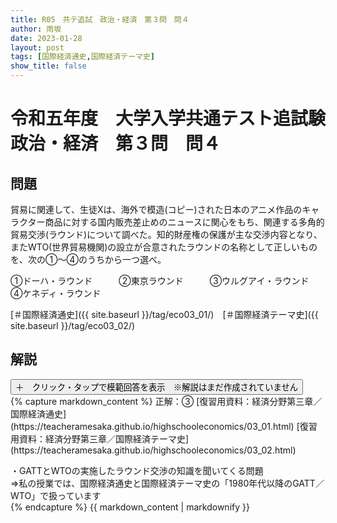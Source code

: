 ```yaml
---
title: R05　共テ追試　政治・経済　第３問　問４
author: 雨坂
date: 2023-01-28
layout: post
tags: [国際経済通史,国際経済テーマ史]
show_title: false
---
```

  
# 令和五年度　大学入学共通テスト追試験　政治・経済　第３問　問４  
  
## 問題  
貿易に関連して、生徒Xは、海外で模造(コピー)された日本のアニメ作品のキャラクター商品に対する国内販売差止めのニュースに関心をもち、関連する多角的貿易交渉(ラウンド)について調べた。知的財産権の保護が主な交渉内容となり、またWTO(世界貿易機関)の設立が合意されたラウンドの名称として正しいものを、次の①～④のうちから一つ選べ。  
  
①ドーハ・ラウンド　　　②東京ラウンド　　　③ウルグアイ・ラウンド　　　④ケネディ・ラウンド  
  
[＃国際経済通史]({{ site.baseurl }}/tag/eco03_01/)　[＃国際経済テーマ史]({{ site.baseurl }}/tag/eco03_02/)  
  
## 解説  
<div class="collapsible">
  <button class="collapsible-button">＋　クリック・タップで模範回答を表示　※解説はまだ作成されていません</button>
  <div class="collapsible-content">
    {% capture markdown_content %}
正解：③  
[復習用資料：経済分野第三章／国際経済通史](https://teacheramesaka.github.io/highschooleconomics/03_01.html)  
[復習用資料：経済分野第三章／国際経済テーマ史](https://teacheramesaka.github.io/highschooleconomics/03_02.html)  
  
・GATTとWTOの実施したラウンド交渉の知識を聞いてくる問題  
⇒私の授業では、国際経済通史と国際経済テーマ史の「1980年代以降のGATT／WTO」で扱っています  
    {% endcapture %}
    {{ markdown_content | markdownify }}
  </div>
</div>